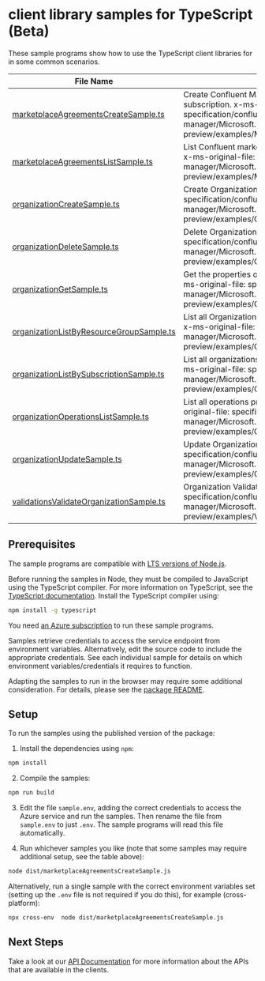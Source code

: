 # client library samples for TypeScript (Beta)

These sample programs show how to use the TypeScript client libraries for in some common scenarios.

| **File Name**                                                                     | **Description**                                                                                                                                                                                                       |
| --------------------------------------------------------------------------------- | --------------------------------------------------------------------------------------------------------------------------------------------------------------------------------------------------------------------- |
| [marketplaceAgreementsCreateSample.ts][marketplaceagreementscreatesample]         | Create Confluent Marketplace agreement in the subscription. x-ms-original-file: specification/confluent/resource-manager/Microsoft.Confluent/preview/2021-09-01-preview/examples/MarketplaceAgreements_Create.json    |
| [marketplaceAgreementsListSample.ts][marketplaceagreementslistsample]             | List Confluent marketplace agreements in the subscription. x-ms-original-file: specification/confluent/resource-manager/Microsoft.Confluent/preview/2021-09-01-preview/examples/MarketplaceAgreements_List.json       |
| [organizationCreateSample.ts][organizationcreatesample]                           | Create Organization resource x-ms-original-file: specification/confluent/resource-manager/Microsoft.Confluent/preview/2021-09-01-preview/examples/Organization_Create.json                                            |
| [organizationDeleteSample.ts][organizationdeletesample]                           | Delete Organization resource x-ms-original-file: specification/confluent/resource-manager/Microsoft.Confluent/preview/2021-09-01-preview/examples/Organization_Delete.json                                            |
| [organizationGetSample.ts][organizationgetsample]                                 | Get the properties of a specific Organization resource. x-ms-original-file: specification/confluent/resource-manager/Microsoft.Confluent/preview/2021-09-01-preview/examples/Organization_Get.json                    |
| [organizationListByResourceGroupSample.ts][organizationlistbyresourcegroupsample] | List all Organizations under the specified resource group. x-ms-original-file: specification/confluent/resource-manager/Microsoft.Confluent/preview/2021-09-01-preview/examples/Organization_ListByResourceGroup.json |
| [organizationListBySubscriptionSample.ts][organizationlistbysubscriptionsample]   | List all organizations under the specified subscription. x-ms-original-file: specification/confluent/resource-manager/Microsoft.Confluent/preview/2021-09-01-preview/examples/Organization_ListBySubscription.json    |
| [organizationOperationsListSample.ts][organizationoperationslistsample]           | List all operations provided by Microsoft.Confluent. x-ms-original-file: specification/confluent/resource-manager/Microsoft.Confluent/preview/2021-09-01-preview/examples/OrganizationOperations_List.json            |
| [organizationUpdateSample.ts][organizationupdatesample]                           | Update Organization resource x-ms-original-file: specification/confluent/resource-manager/Microsoft.Confluent/preview/2021-09-01-preview/examples/Organization_Update.json                                            |
| [validationsValidateOrganizationSample.ts][validationsvalidateorganizationsample] | Organization Validate proxy resource x-ms-original-file: specification/confluent/resource-manager/Microsoft.Confluent/preview/2021-09-01-preview/examples/Validations_ValidateOrganizations.json                      |

## Prerequisites

The sample programs are compatible with [LTS versions of Node.js](https://nodejs.org/about/releases/).

Before running the samples in Node, they must be compiled to JavaScript using the TypeScript compiler. For more information on TypeScript, see the [TypeScript documentation][typescript]. Install the TypeScript compiler using:

```bash
npm install -g typescript
```

You need [an Azure subscription][freesub] to run these sample programs.

Samples retrieve credentials to access the service endpoint from environment variables. Alternatively, edit the source code to include the appropriate credentials. See each individual sample for details on which environment variables/credentials it requires to function.

Adapting the samples to run in the browser may require some additional consideration. For details, please see the [package README][package].

## Setup

To run the samples using the published version of the package:

1. Install the dependencies using `npm`:

```bash
npm install
```

2. Compile the samples:

```bash
npm run build
```

3. Edit the file `sample.env`, adding the correct credentials to access the Azure service and run the samples. Then rename the file from `sample.env` to just `.env`. The sample programs will read this file automatically.

4. Run whichever samples you like (note that some samples may require additional setup, see the table above):

```bash
node dist/marketplaceAgreementsCreateSample.js
```

Alternatively, run a single sample with the correct environment variables set (setting up the `.env` file is not required if you do this), for example (cross-platform):

```bash
npx cross-env  node dist/marketplaceAgreementsCreateSample.js
```

## Next Steps

Take a look at our [API Documentation][apiref] for more information about the APIs that are available in the clients.

[marketplaceagreementscreatesample]: https://github.com/Azure/azure-sdk-for-js/blob/main/sdk/confluent/arm-confluent/samples/v3-beta/typescript/src/marketplaceAgreementsCreateSample.ts
[marketplaceagreementslistsample]: https://github.com/Azure/azure-sdk-for-js/blob/main/sdk/confluent/arm-confluent/samples/v3-beta/typescript/src/marketplaceAgreementsListSample.ts
[organizationcreatesample]: https://github.com/Azure/azure-sdk-for-js/blob/main/sdk/confluent/arm-confluent/samples/v3-beta/typescript/src/organizationCreateSample.ts
[organizationdeletesample]: https://github.com/Azure/azure-sdk-for-js/blob/main/sdk/confluent/arm-confluent/samples/v3-beta/typescript/src/organizationDeleteSample.ts
[organizationgetsample]: https://github.com/Azure/azure-sdk-for-js/blob/main/sdk/confluent/arm-confluent/samples/v3-beta/typescript/src/organizationGetSample.ts
[organizationlistbyresourcegroupsample]: https://github.com/Azure/azure-sdk-for-js/blob/main/sdk/confluent/arm-confluent/samples/v3-beta/typescript/src/organizationListByResourceGroupSample.ts
[organizationlistbysubscriptionsample]: https://github.com/Azure/azure-sdk-for-js/blob/main/sdk/confluent/arm-confluent/samples/v3-beta/typescript/src/organizationListBySubscriptionSample.ts
[organizationoperationslistsample]: https://github.com/Azure/azure-sdk-for-js/blob/main/sdk/confluent/arm-confluent/samples/v3-beta/typescript/src/organizationOperationsListSample.ts
[organizationupdatesample]: https://github.com/Azure/azure-sdk-for-js/blob/main/sdk/confluent/arm-confluent/samples/v3-beta/typescript/src/organizationUpdateSample.ts
[validationsvalidateorganizationsample]: https://github.com/Azure/azure-sdk-for-js/blob/main/sdk/confluent/arm-confluent/samples/v3-beta/typescript/src/validationsValidateOrganizationSample.ts
[apiref]: https://docs.microsoft.com/javascript/api/@azure/arm-confluent?view=azure-node-preview
[freesub]: https://azure.microsoft.com/free/
[package]: https://github.com/Azure/azure-sdk-for-js/tree/main/sdk/confluent/arm-confluent/README.md
[typescript]: https://www.typescriptlang.org/docs/home.html
